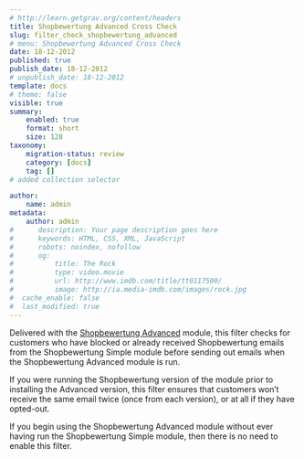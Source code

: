 ```yaml
---
# http://learn.getgrav.org/content/headers
title: Shopbewertung Advanced Cross Check
slug: filter_check_shopbewertung_advanced
# menu: Shopbewertung Advanced Cross Check
date: 18-12-2012
published: true
publish_date: 18-12-2012
# unpublish_date: 18-12-2012
template: docs
# theme: false
visible: true
summary:
    enabled: true
    format: short
    size: 128
taxonomy:
    migration-status: review
    category: [docs]
    tag: []
# added collection selector

author:
    name: admin
metadata:
    author: admin
#      description: Your page description goes here
#      keywords: HTML, CSS, XML, JavaScript
#      robots: noindex, nofollow
#      og:
#          title: The Rock
#          type: video.movie
#          url: http://www.imdb.com/title/tt0117500/
#          image: http://ia.media-imdb.com/images/rock.jpg
#  cache_enable: false
#  last_modified: true
---
```


Delivered with the [Shopbewertung Advanced](http://www.mailbeez.com/documentation/mailbeez/shopbewertung_advanced/) module, this filter checks for customers who have blocked or already received Shopbewertung emails from the Shopbewertung Simple module before sending out emails when the Shopbewertung Advanced module is run.

If you were running the Shopbewertung version of the module prior to installing the Advanced version, this filter ensures that customers won’t receive the same email twice (once from each version), or at all if they have opted-out.

If you begin using the Shopbewertung Advanced module without ever having run the Shopbewertung Simple module, then there is no need to enable this filter.
